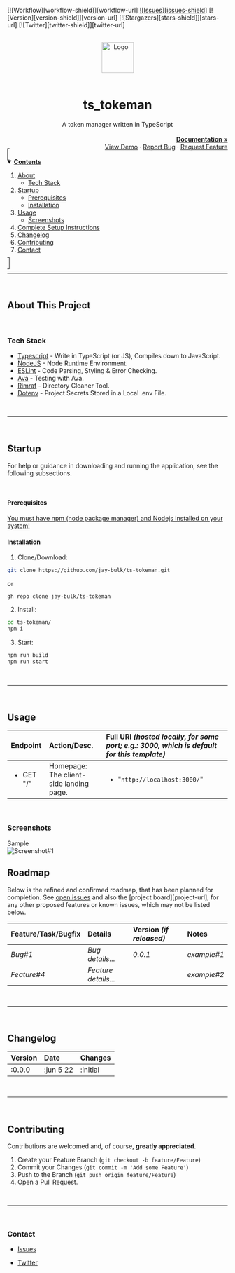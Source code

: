 <!--
*** Using markdown "reference style" links for readability.
*** Reference links are enclosed in brackets [ ] instead of parentheses ( ).
*** See the bottom of this document for the declaration of the reference variables.
*** https://www.markdownguide.org/basic-syntax/#reference-style-links
-->

<!-- PROJECT SHIELDS/BADGES -->
[![Workflow][workflow-shield]][workflow-url]
[![Issues][issues-shield]][issues-url]
[![Version][version-shield]][version-url]
[![Stargazers][stars-shield]][stars-url]
[![Twitter][twitter-shield]][twitter-url]



<!-- PROJECT LOGO & TITLE -->
<br>
<div align="center">
  <a href="https://github.com/jay-bulk">
    <img src="public/assets/img.png" alt="Logo" width="73" height="70">
  </a><br><br>
  <div align="center"><h1>ts_tokeman</h1>A token manager written in TypeScript</div>
  <div align="right">
    <br>
    <a href="https://github.com/jay-bulk/ts-tokeman/blob/main/README.md"><strong>Documentation »</strong></a>
    <br>
    <a href="#usage">View Demo</a>
    ·
    <a href="https://github.com/jay-bulk/ts-tokeman/issues">Report Bug</a>
    ·
    <a href="https://github.com/jay-bulk/ts-tokeman/issues">Request Feature</a>
  </div>
</div>



<!-- TABLE OF CONTENTS -->
<details open="open" style="padding:4px;display:inline;border-width:1px;border-style:solid;">
  <summary><b style="display: inline-block"><u>Contents</u></b></summary>
    <ol>
        <li>
        <a href="#about-this-project">About</a>
        <ul>
            <li><a href="#tech-stack">Tech Stack</a></li>
        </ul>
        </li>
        <li>
        <a href="#startup">Startup</a>
        <ul>
            <li><a href="#prerequisites">Prerequisites</a></li>
            <li><a href="#installation">Installation</a></li>
        </ul>
        </li>
        <li>
          <a href="#usage">Usage</a>
          <ul>
            <li><a href="#screenshots">Screenshots</a></li>
        </ul>
        </li>
        <li><a href="#complete-setup-instructions">Complete Setup Instructions</a></li>
        <li><a href="#changelog">Changelog</a></li>
        <li><a href="#contributing">Contributing</a></li>
        <li><a href="#contact">Contact</a></li>
    </ol>
</details><hr><br>



## About This Project
<br>

### Tech Stack
* [Typescript](https://www.typescriptlang.org/) - Write in TypeScript (or JS), Compiles down to JavaScript.
* [NodeJS](https://nodejs.org/en/) - Node Runtime Environment.
* [ESLint](https://eslint.org/) - Code Parsing, Styling & Error Checking.
* [Ava](https://github.com/avajs/ava) - Testing with Ava.
* [Rimraf](https://www.npmjs.com/package/rimraf) - Directory Cleaner Tool.
* [Dotenv](https://www.npmjs.com/package/dotenv) - Project Secrets Stored in a Local .env File.

<br><hr><br>

## Startup
For help or guidance in downloading and running the application, see the following subsections.

<br>

#### Prerequisites
[You must have npm (node package manager) and Nodejs installed on your system!](https://docs.npmjs.com/downloading-and-installing-node-js-and-npm)

#### Installation
1. Clone/Download:
  ```sh
  git clone https://github.com/jay-bulk/ts-tokeman.git
  ```
or
```shell
gh repo clone jay-bulk/ts-tokeman
```
2. Install:
  ```sh
cd ts-tokeman/
  npm i
  ```
3. Start:
  ```sh
  npm run build
  npm run start  
  ```

<br><hr><br>

## Usage

| Endpoint | Action/Desc. | Full URI <i>(hosted locally, for some port; e.g.: 3000, which is default for this template)</i> |
|:---|:---|:---|
| <ul><li>GET "/"</li></ul> | Homepage:<br>The client-side landing page. | <ul><li>"`http://localhost:3000/`"</li></ul> |

<br>

### Screenshots

Sample<br>
![Screenshot#1](https://github.com/jay-bulk/ts-tokeman-example-login.png)

<!-- ROADMAP -->
## Roadmap
Below is the refined and confirmed roadmap, that has been planned for completion. See [open issues][issues-url] and also the [project board][project-url], for any other proposed features or known issues, which may not be listed below.

| Feature/Task/Bugfix | Details | Version <i>(if released)</i> | Notes |
|:---|:---|:---|:---|
| <i>Bug#1</i> | <i>Bug details...</i> | <i>0.0.1</i> | <i>example#1</i> |
| <i>Feature#4</i> | <i>Feature details...</i> |   | <i>example#2</i> |

<br><hr><br>

<!-- CHANGELOG -->
## Changelog

| Version | Date     | Changes  |
|:--------|:---------|:---------|
|:0.0.0   |:jun 5 22 | :initial |
<br><hr><br>

<!-- CONTRIBUTING -->
## Contributing
Contributions are welcomed and, of course, **greatly appreciated**.

1. Create your Feature Branch (`git checkout -b feature/Feature`)
2. Commit your Changes (`git commit -m 'Add some Feature'`)
3. Push to the Branch (`git push origin feature/Feature`)
4. Open a Pull Request.

<br><hr><br>



<!-- CONTACT -->
### Contact

* [Issues][issues-url]
<!---* [Personal Website.](https://jay-bulk.github.io/)-->
* [Twitter](https://twitter/jay_bulk)

<br>

<!-- SPECIFIC URLS - NEED CHANGING PER PROJECT -->
<!-- https://www.markdownguide.org/basic-syntax/#reference-style-links -->

[//]: # ([workflow-shield]: https://github.com/jay-bulk/ts-tokeman/actions/workflows/codeql-analysis.yml/badge.svg)

[//]: # ([workflow-url]: https://github.com/jay-bulk/ts-tokeman/actions)
[//]: # ([version-shield]: https://img.shields.io/github/v/release/jay-bulk/ts-tokeman)

[//]: # ([version-url]: https://github.com/jay-bulk/ts-tokeman/releases/)

[//]: # ([issues-shield]: https://img.shields.io/github/issues/jay-bulk/ts-tokeman.svg)

[issues-url]: https://github.com/jay-bulk/ts-tokeman/issues